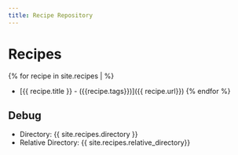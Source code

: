 ```yaml
---
title: Recipe Repository
---
```


# Recipes

{% for recipe in site.recipes | %}
- [{{ recipe.title }} - ({{recipe.tags}})]({{ recipe.url}})
{% endfor %}


## Debug

- Directory: {{ site.recipes.directory }}
- Relative Directory: {{ site.recipes.relative_directory}}